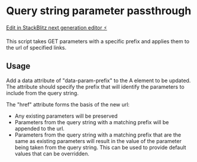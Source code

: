 # Query string parameter passthrough

[Edit in StackBlitz next generation editor ⚡️](https://stackblitz.com/~/github.com/ollyspooner/stackblitz-starters-fbxrua)

This script takes GET parameters with a specific prefix and applies them to the url of specified links.

## Usage

Add a data attribute of "data-param-prefix" to the A element to be updated. The attribute should specify the prefix that will identify the parameters to include from the query string.

The "href" attribute forms the basis of the new url:
* Any existing parameters will be preserved
* Parameters from the query string with a matching prefix will be appended to the url.
* Parameters from the query string with a matching prefix that are the same as existing parameters will result in the value of the parameter being taken from the query string. This can be used to provide default values that can be overridden.

